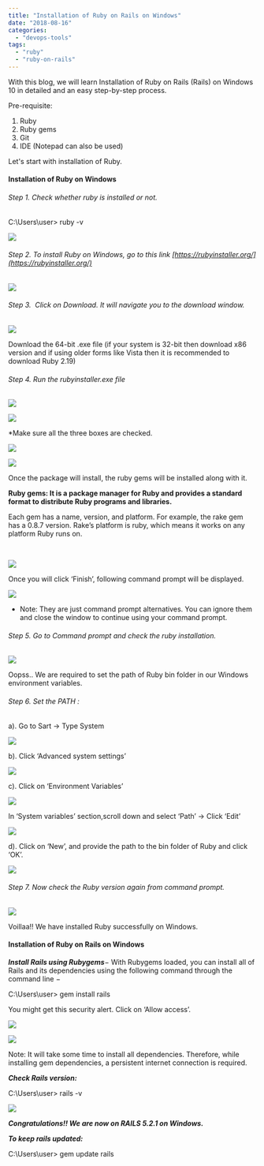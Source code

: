 ```yaml
---
title: "Installation of Ruby on Rails on Windows"
date: "2018-08-16"
categories: 
  - "devops-tools"
tags: 
  - "ruby"
  - "ruby-on-rails"
---
```


With this blog, we will learn Installation of Ruby on Rails (Rails) on Windows 10 in detailed and an easy step-by-step process.

Pre-requisite:

1. Ruby
2. Ruby gems
3. Git
4. IDE (Notepad can also be used)

Let's start with installation of Ruby.

#### Installation of Ruby on Windows

###### Step 1. Check whether ruby is installed or not.

C:\\Users\\user> ruby -v

![](https://cdn-images-1.medium.com/max/1000/1*c_rAUk3muq-QLU0GPukuQw.png)

###### Step 2. To install Ruby on Windows, go to this link [https://rubyinstaller.org/](https://rubyinstaller.org/)

![](https://cdn-images-1.medium.com/max/1000/1*vDNJ0-ptsPFR1wdyRdVRWA.png)

###### Step 3.  Click on Download. It will navigate you to the download window.

![](https://cdn-images-1.medium.com/max/1000/1*vT_w8W8XSnwUlRpIzManDA.png)

Download the 64-bit .exe file (if your system is 32-bit then download x86 version and if using older forms like Vista then it is recommended to download Ruby 2.19)

###### Step 4. Run the rubyinstaller.exe file

![](https://cdn-images-1.medium.com/max/1000/1*sxrZ5FqmLNEqFnn7_811zg.png)

![](https://cdn-images-1.medium.com/max/1000/1*xbksknUxOXILoJl66rGpJQ.png)

\*Make sure all the three boxes are checked.

![](https://cdn-images-1.medium.com/max/1000/1*kngA3rj76NMdfO8flUimlg.png)

![](https://cdn-images-1.medium.com/max/1000/1*SyExPOAK6id0NJK-Zi9Pkw.png)

Once the package will install, the ruby gems will be installed along with it.

**Ruby gems: It is a package manager for Ruby and provides a standard format to distribute Ruby programs and libraries.** 

Each gem has a name, version, and platform. For example, the rake gem has a 0.8.7 version. Rake’s platform is ruby, which means it works on any platform Ruby runs on.

 

![](https://cdn-images-1.medium.com/max/1000/1*AnhEyquPXhPZofczy5B0_w.png)

Once you will click ‘Finish’, following command prompt will be displayed.

![](https://cdn-images-1.medium.com/max/1000/1*H1K-cGwBSZxzKfdxHPV0Rw.png)

- Note: They are just command prompt alternatives. You can ignore them and close the window to continue using your command prompt.

###### Step 5. Go to Command prompt and check the ruby installation.

![](https://cdn-images-1.medium.com/max/1000/1*2UNr5PMexFvjGSetEuyXNg.png)

Oopss.. We are required to set the path of Ruby bin folder in our Windows environment variables.

###### Step 6. Set the PATH :

a). Go to Sart → Type System

![](https://cdn-images-1.medium.com/max/1000/1*iRqSuF275IEHozV3fhcTYA.png)

b). Click ‘Advanced system settings’

![](https://cdn-images-1.medium.com/max/1000/1*N41PMLzbK2x4gM87hBHWxw.png)

c). Click on ‘Environment Variables’

![](https://cdn-images-1.medium.com/max/1000/1*jEQ_c6TazJ0FP09X3dex6A.png)

In ‘System variables’ section,scroll down and select ‘Path’ → Click ‘Edit’

![](https://cdn-images-1.medium.com/max/1000/1*b8fgEr5gq9vCITAkaBDMTQ.png)

d). Click on ‘New’, and provide the path to the bin folder of Ruby and click ‘OK’.

![](https://cdn-images-1.medium.com/max/1000/1*5B5cddAqXZcfKYqn9gXAiQ.png)

###### Step 7. Now check the Ruby version again from command prompt.

![](https://cdn-images-1.medium.com/max/1000/1*sF8jc9OR7MadkynNVCmVSA.png)

Voillaa!! We have installed Ruby successfully on Windows.

#### Installation of Ruby on Rails on Windows

_**Install Rails using Rubygems**_− With Rubygems loaded, you can install all of Rails and its dependencies using the following command through the command line −

C:\\Users\\user> gem install rails

You might get this security alert. Click on ‘Allow access’.

![](https://cdn-images-1.medium.com/max/1100/1*inyauFeWedNIi-psQZnK8g.png)

![](https://cdn-images-1.medium.com/max/1100/1*jdgXtopZok_y7orfVEjlIA.png)

Note: It will take some time to install all dependencies. Therefore, while installing gem dependencies, a persistent internet connection is required.

_**Check Rails version:**_

C:\\Users\\user> rails -v

![](https://cdn-images-1.medium.com/max/1100/1*0ozI1O9tKQuBAkZsOLViGQ.png)

_**Congratulations!! We are now on RAILS 5.2.1 on Windows.**_

_**To keep rails updated:**_

C:\\Users\\user> gem update rails
